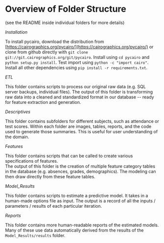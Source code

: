 # Overview of Folder Structure

(see the README inside individual folders for more details)

*Installation*

To install pycairo, download the distribution from [https://cairographics.org/pycairo/](https://cairographics.org/pycairo/) or clone from github directly with `git clone git://git.cairographics.org/git/pycairo`. Install using `cd pycairo` and `python setup.py install`. Test import using `python -c "import cairo"`. Install all other dependencies using `pip install -r requirements.txt`.

*ETL*

This folder contains scripts to process our original raw data (e.g. SQL server backups, individual files). The output of this folder is transforming raw data into a cleaned and standardized format in our database -- ready for feature extraction and generation.

*Descriptives*

This folder contains subfolders for different subjects, such as attendance or test scores. Within each folder are images, tables, reports, and the code used to generate those summaries. This is useful for user understanding of the domain.

*Features*

This folder contains scripts that can be called to create various specifications of features.  
The output of this folder is the creation of multiple feature category tables in the database (e.g. absences, grades, demographics). The modeling can then draw directly from these feature tables.

*Model_Results*

This folder contains scripts to estimate a predictive model. It takes in a human-made options file as input. The output is a record of all the inputs / parameters / results of each particular iteration.

*Reports*

This folder contains more human-readable reports of the estimated models. Many of these use data automatically derived from the results of the `Model_Results/results` folder.
